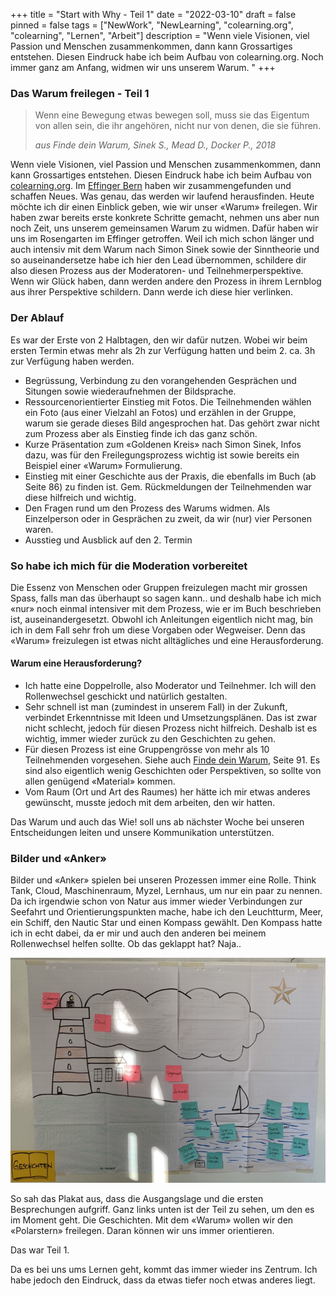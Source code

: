 +++
title = "Start with Why - Teil 1"
date = "2022-03-10"
draft = false
pinned = false
tags = ["NewWork", "NewLearning", "colearning.org", "colearning", "Lernen", "Arbeit"]
description = "Wenn viele Visionen, viel Passion und Menschen zusammenkommen, dann kann Grossartiges entstehen. Diesen Eindruck habe ich beim Aufbau von colearning.org. Noch immer ganz am Anfang, widmen wir uns unserem Warum. "
+++
### Das Warum freilegen - Teil 1

> Wenn eine Bewegung etwas bewegen soll, muss sie das Eigentum von allen sein, die ihr angehören, nicht nur von denen, die sie führen. 
>
> *aus Finde dein Warum, Sinek S., Mead D., Docker P., 2018*

Wenn viele Visionen, viel Passion und Menschen zusammenkommen, dann kann Grossartiges entstehen. Diesen Eindruck habe ich beim Aufbau von[ colearning.org](https://www.colearning.org). Im [Effinger Bern](https://www.effinger.ch) haben wir zusammengefunden und schaffen Neues. Was genau, das werden wir laufend herausfinden. Heute möchte ich dir einen Einblick geben, wie wir unser «Warum» freilegen. Wir haben zwar bereits erste konkrete Schritte gemacht, nehmen uns aber nun noch Zeit, uns unserem gemeinsamen Warum zu widmen. Dafür haben wir uns im Rosengarten im Effinger getroffen. Weil ich mich schon länger und auch intensiv mit dem Warum nach Simon Sinek sowie der Sinntheorie und so auseinandersetze habe ich hier den Lead übernommen, schildere dir also diesen Prozess aus der Moderatoren- und Teilnehmerperspektive. Wenn wir Glück haben, dann werden andere den Prozess in ihrem Lernblog aus ihrer Perspektive schildern. Dann werde ich diese hier verlinken. 

### Der Ablauf

Es war der Erste von 2 Halbtagen, den wir dafür nutzen. Wobei wir beim ersten Termin etwas mehr als 2h zur Verfügung hatten und beim 2. ca. 3h zur Verfügung haben werden. 

* Begrüssung, Verbindung zu den vorangehenden Gesprächen und Situngen sowie wiederaufnehmen der Bildsprache. 
* Ressourcenorientierter Einstieg mit Fotos. Die Teilnehmenden wählen ein Foto (aus einer Vielzahl an Fotos) und erzählen in der Gruppe, warum sie gerade dieses Bild angesprochen hat. Das gehört zwar nicht zum Prozess aber als Einstieg finde ich das ganz schön. 
* Kurze Präsentation zum «Goldenen Kreis» nach Simon Sinek, Infos dazu, was für den Freilegungsprozess wichtig ist sowie bereits ein Beispiel einer «Warum» Formulierung. 
* Einstieg mit einer Geschichte aus der Praxis, die ebenfalls im Buch (ab Seite 86) zu finden ist. Gem. Rückmeldungen der Teilnehmenden war diese hilfreich und wichtig. 
* Den Fragen rund um den Prozess des Warums widmen. Als Einzelperson oder in Gesprächen zu zweit, da wir (nur) vier Personen waren. 
* Ausstieg und Ausblick auf den 2. Termin

### So habe ich mich für die Moderation vorbereitet

Die Essenz von Menschen oder Gruppen freizulegen macht mir grossen Spass, falls man das überhaupt so sagen kann.. und deshalb habe ich mich «nur» noch einmal intensiver mit dem Prozess, wie er im Buch beschrieben ist, auseinandergesetzt. Obwohl ich Anleitungen eigentlich nicht mag, bin ich in dem Fall sehr froh um diese Vorgaben oder Wegweiser. Denn das «Warum» freizulegen ist etwas nicht alltägliches und eine Herausforderung. 

#### Warum eine Herausforderung?

* Ich hatte eine Doppelrolle, also Moderator und Teilnehmer. Ich will den Rollenwechsel geschickt und natürlich gestalten.
* Sehr schnell ist man (zumindest in unserem Fall) in der Zukunft, verbindet Erkenntnisse mit Ideen und Umsetzungsplänen. Das ist zwar nicht schlecht, jedoch für diesen Prozess nicht hilfreich. Deshalb ist es wichtig, immer wieder zurück zu den Geschichten zu gehen. 
* Für diesen Prozess ist eine Gruppengrösse von mehr als 10 Teilnehmenden vorgesehen. Siehe auch [Finde dein Warum](https://www.exlibris.ch/de/buecher-buch/deutschsprachige-buecher/simon-sinek/finde-dein-warum/id/9783868816747?gclid=CjwKCAiA4KaRBhBdEiwAZi1zziwl7_4VXoZk8ZZj5LRDKM4Exuv_XfqdAL53a16oY66FSOn3O-2czxoCJAUQAvD_BwE&gclsrc=aw.ds), Seite 91. Es sind also eigentlich wenig Geschichten oder Perspektiven, so sollte von allen genügend «Material» kommen. 
* Vom Raum (Ort und Art des Raumes) her hätte ich mir etwas anderes gewünscht, musste jedoch mit dem arbeiten, den wir hatten. 

Das Warum und auch das Wie! soll uns ab nächster Woche bei unseren Entscheidungen leiten und unsere Kommunikation unterstützen. 

### Bilder und «Anker»

Bilder und «Anker» spielen bei unseren Prozessen immer eine Rolle. Think Tank, Cloud, Maschinenraum, Myzel, Lernhaus, um nur ein paar zu nennen. Da ich irgendwie schon von Natur aus immer wieder Verbindungen zur Seefahrt und Orientierungspunkten mache, habe ich den Leuchtturm, Meer, ein Schiff, den Nautic Star und einen Kompass gewählt. Den Kompass hatte ich in echt dabei, da er mir und auch den anderen bei meinem Rollenwechsel helfen sollte. Ob das geklappt hat? Naja.. 

![](img_4792-2.jpg)

So sah das Plakat aus, dass die Ausgangslage und die ersten Besprechungen aufgriff. Ganz links unten ist der Teil zu sehen, um den es im Moment geht. Die Geschichten. Mit dem «Warum» wollen wir den «Polarstern» freilegen. Daran können wir uns immer orientieren. 

Das war Teil 1.

Da es bei uns ums Lernen geht, kommt das immer wieder ins Zentrum. Ich habe jedoch den Eindruck, dass da etwas tiefer noch etwas anderes liegt.